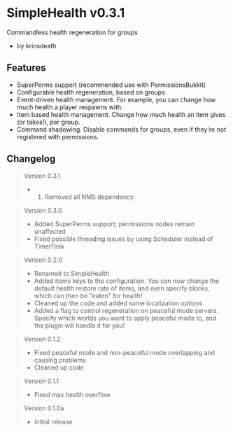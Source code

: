 SimpleHealth v0.3.1===================Commandless health regeneration for groups* by krinsdeathFeatures--------*   SuperPerms support (recommended use with PermissionsBukkit)*   Configurable health regeneration, based on groups*   Event-driven health management. For example, you can change how    much health a player respawns with.*   Item based health management. Change how much health an item gives    (or takes!), per group.*   Command shadowing. Disable commands for groups, even if they're    not registered with permissions.Changelog---------> Version 0.3.1> *   1.  Removed all NMS dependency.> Version 0.3.0> *  Added SuperPerms support; permissions nodes remain unaffected> *  Fixed possible threading issues by using Scheduler instead of TimerTask> Version 0.2.0> *   Renamed to SimpleHealth> *   Added items keys to the configuration. You can now change the default health >     restore rate of items, and even specify blocks, which can then be "eaten" for health!> *   Cleaned up the code and added some localization options> *   Added a flag to control regeneration on peaceful mode servers. Specify>     which worlds you want to apply peaceful mode to, and the plugin will handle it for you!> Version 0.1.2> *   Fixed peaceful mode and non-peaceful mode overlapping and causing problems> *   Cleaned up code> Version 0.1.1> *   Fixed max health overflow> Version 0.1.0a> *   Initial release